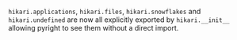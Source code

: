 `hikari.applications`, `hikari.files`, `hikari.snowflakes` and `hikari.undefined` are now all explicitly exported by `hikari.__init__` allowing pyright to see them without a direct import.
